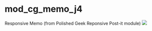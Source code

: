 # mod_cg_memo_j4
 Responsive Memo (from Polished Geek Reponsive Post-it module)
<img src="/media/mod_cgmemo/img/cg_memo.jpg">
